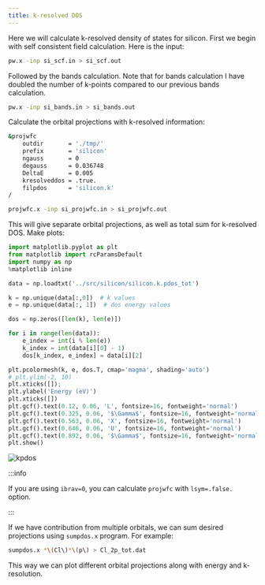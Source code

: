 ```yaml
---
title: k-resolved DOS
---
```


Here we will calculate k-resolved density of states for silicon. First we begin
with self consistent field calculation. Here is the input:
```bash
pw.x -inp si_scf.in > si_scf.out
```

Followed by the bands calculation. Note that for bands calculation I have
doubled the number of k-points compared to our previous bands calculation.
```bash
pw.x -inp si_bands.in > si_bands.out
```

Calculate the orbital projections with k-resolved information:
```bash title="src/silicon/si_projwfc.in"
&projwfc
    outdir       = './tmp/'
    prefix       = 'silicon'
    ngauss       = 0
    degauss      = 0.036748
    DeltaE       = 0.005
    kresolveddos = .true.
    filpdos      = 'silicon.k'
/
```

```bash
projwfc.x -inp si_projwfc.in > si_projwfc.out
```

This will give separate orbital projections, as well as total sum for k-resolved
DOS. Make plots:
```python title="notebooks/silicon-kpdos.ipynb"
import matplotlib.pyplot as plt
from matplotlib import rcParamsDefault
import numpy as np
%matplotlib inline

data = np.loadtxt('../src/silicon/silicon.k.pdos_tot')

k = np.unique(data[:,0])  # k values
e = np.unique(data[:, 1])  # dos energy values

dos = np.zeros([len(k), len(e)])

for i in range(len(data)):
    e_index = int(i % len(e))
    k_index = int(data[i][0] - 1)
    dos[k_index, e_index] = data[i][2]

plt.pcolormesh(k, e, dos.T, cmap='magma', shading='auto')
# plt.ylim(-2, 10)
plt.xticks([]);
plt.ylabel('Energy (eV)')
plt.xticks([])
plt.gcf().text(0.12, 0.06, 'L', fontsize=16, fontweight='normal')
plt.gcf().text(0.325, 0.06, '$\Gamma$', fontsize=16, fontweight='normal')
plt.gcf().text(0.563, 0.06, 'X', fontsize=16, fontweight='normal')
plt.gcf().text(0.646, 0.06, 'U', fontsize=16, fontweight='normal')
plt.gcf().text(0.892, 0.06, '$\Gamma$', fontsize=16, fontweight='normal')
plt.show()
```

![kpdos](/img/silicon-kpdos.png)

:::info

If you are using `ibrav=0`, you can calculate `projwfc` with `lsym=.false.`
option.

:::

If we have contribution from multiple orbitals, we can sum desired projections
using `sumpdos.x` program. For example:
```bash
sumpdos.x *\(Cl\)*\(p\) > Cl_2p_tot.dat
```
This way we can plot different orbital projections along with energy and
k-resolution.
